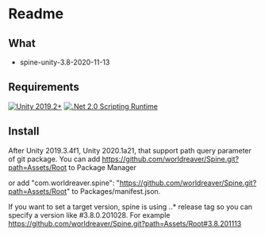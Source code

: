 # Readme

## What

- spine-unity-3.8-2020-11-13

## Requirements
[![Unity 2019.2+](https://img.shields.io/badge/unity-2019.2+-brightgreen.svg?style=flat&logo=unity&cacheSeconds=2592000)](https://unity3d.com/get-unity/download/archive)
[![.Net 2.0 Scripting Runtime](https://img.shields.io/badge/.NET-2.0-blueviolet.svg?style=flat&cacheSeconds=2592000)](https://docs.unity3d.com/2019.1/Documentation/Manual/ScriptingRuntimeUpgrade.html)


## Install

After Unity 2019.3.4f1, Unity 2020.1a21, that support path query parameter of git package. 
You can add https://github.com/worldreaver/Spine.git?path=Assets/Root to Package Manager

or add "com.worldreaver.spine": "https://github.com/worldreaver/Spine.git?path=Assets/Root" to Packages/manifest.json.

If you want to set a target version, spine is using *.*.* release tag so you can specify a version like #3.8.0.201028. For example https://github.com/worldreaver/Spine.git?path=Assets/Root#3.8.201113
